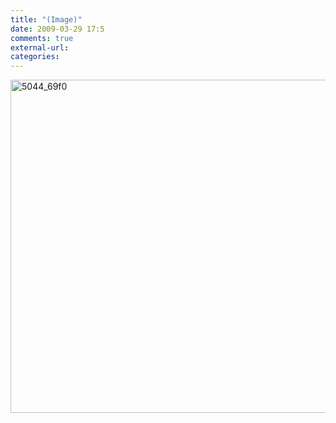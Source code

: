 ```yaml
---
title: "(Image)"
date: 2009-03-29 17:5
comments: true
external-url:
categories:
---
```

[<img src="http://4.asset.soup.io/asset/0274/5044_69f0.jpeg" width="800" height="533" alt="5044_69f0" />][1]

  [1]: http://www.rulez-t.info/uploads/posts/2009-03/1237122556_erikjohansson_12.jpg
